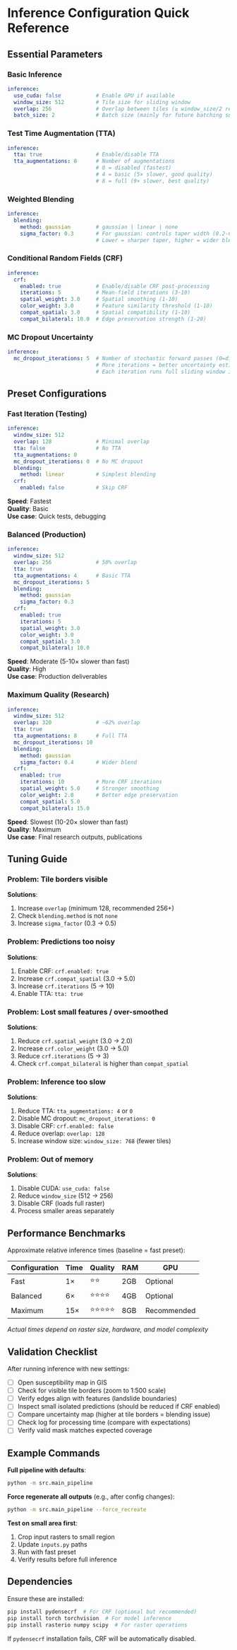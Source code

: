 # Inference Configuration Quick Reference

## Essential Parameters

### Basic Inference
```yaml
inference:
  use_cuda: false           # Enable GPU if available
  window_size: 512          # Tile size for sliding window
  overlap: 256              # Overlap between tiles (≥ window_size/2 recommended)
  batch_size: 2             # Batch size (mainly for future batching support)
```

### Test Time Augmentation (TTA)
```yaml
inference:
  tta: true                 # Enable/disable TTA
  tta_augmentations: 8      # Number of augmentations
                            # 0 = disabled (fastest)
                            # 4 = basic (5× slower, good quality)
                            # 8 = full (9× slower, best quality)
```

### Weighted Blending
```yaml
inference:
  blending:
    method: gaussian        # gaussian | linear | none
    sigma_factor: 0.3       # For gaussian: controls taper width (0.2-0.5)
                            # Lower = sharper taper, higher = wider blend
```

### Conditional Random Fields (CRF)
```yaml
inference:
  crf:
    enabled: true           # Enable/disable CRF post-processing
    iterations: 5           # Mean-field iterations (3-10)
    spatial_weight: 3.0     # Spatial smoothing (1-10)
    color_weight: 3.0       # Feature similarity threshold (1-10)
    compat_spatial: 3.0     # Spatial compatibility (1-10)
    compat_bilateral: 10.0  # Edge preservation strength (1-20)
```

### MC Dropout Uncertainty
```yaml
inference:
  mc_dropout_iterations: 5  # Number of stochastic forward passes (0=disabled)
                            # More iterations = better uncertainty estimates
                            # Each iteration runs full sliding window inference
```

## Preset Configurations

### Fast Iteration (Testing)
```yaml
inference:
  window_size: 512
  overlap: 128              # Minimal overlap
  tta: false                # No TTA
  tta_augmentations: 0
  mc_dropout_iterations: 0  # No MC dropout
  blending:
    method: linear          # Simplest blending
  crf:
    enabled: false          # Skip CRF
```
**Speed**: Fastest  
**Quality**: Basic  
**Use case**: Quick tests, debugging

### Balanced (Production)
```yaml
inference:
  window_size: 512
  overlap: 256              # 50% overlap
  tta: true
  tta_augmentations: 4      # Basic TTA
  mc_dropout_iterations: 5
  blending:
    method: gaussian
    sigma_factor: 0.3
  crf:
    enabled: true
    iterations: 5
    spatial_weight: 3.0
    color_weight: 3.0
    compat_spatial: 3.0
    compat_bilateral: 10.0
```
**Speed**: Moderate (5-10× slower than fast)  
**Quality**: High  
**Use case**: Production deliverables

### Maximum Quality (Research)
```yaml
inference:
  window_size: 512
  overlap: 320              # ~62% overlap
  tta: true
  tta_augmentations: 8      # Full TTA
  mc_dropout_iterations: 10
  blending:
    method: gaussian
    sigma_factor: 0.4       # Wider blend
  crf:
    enabled: true
    iterations: 10          # More CRF iterations
    spatial_weight: 5.0     # Stronger smoothing
    color_weight: 2.0       # Better edge preservation
    compat_spatial: 5.0
    compat_bilateral: 15.0
```
**Speed**: Slowest (10-20× slower than fast)  
**Quality**: Maximum  
**Use case**: Final research outputs, publications

## Tuning Guide

### Problem: Tile borders visible
**Solutions**:
1. Increase `overlap` (minimum 128, recommended 256+)
2. Check `blending.method` is not `none`
3. Increase `sigma_factor` (0.3 → 0.5)

### Problem: Predictions too noisy
**Solutions**:
1. Enable CRF: `crf.enabled: true`
2. Increase `crf.compat_spatial` (3.0 → 5.0)
3. Increase `crf.iterations` (5 → 10)
4. Enable TTA: `tta: true`

### Problem: Lost small features / over-smoothed
**Solutions**:
1. Reduce `crf.spatial_weight` (3.0 → 2.0)
2. Increase `crf.color_weight` (3.0 → 5.0)
3. Reduce `crf.iterations` (5 → 3)
4. Check `crf.compat_bilateral` is higher than `compat_spatial`

### Problem: Inference too slow
**Solutions**:
1. Reduce TTA: `tta_augmentations: 4` or `0`
2. Disable MC dropout: `mc_dropout_iterations: 0`
3. Disable CRF: `crf.enabled: false`
4. Reduce overlap: `overlap: 128`
5. Increase window size: `window_size: 768` (fewer tiles)

### Problem: Out of memory
**Solutions**:
1. Disable CUDA: `use_cuda: false`
2. Reduce `window_size` (512 → 256)
3. Disable CRF (loads full raster)
4. Process smaller areas separately

## Performance Benchmarks

Approximate relative inference times (baseline = fast preset):

| Configuration | Time | Quality | RAM | GPU |
|--------------|------|---------|-----|-----|
| Fast | 1× | ⭐⭐ | 2GB | Optional |
| Balanced | 6× | ⭐⭐⭐⭐ | 4GB | Optional |
| Maximum | 15× | ⭐⭐⭐⭐⭐ | 8GB | Recommended |

*Actual times depend on raster size, hardware, and model complexity*

## Validation Checklist

After running inference with new settings:

- [ ] Open susceptibility map in GIS
- [ ] Check for visible tile borders (zoom to 1:500 scale)
- [ ] Verify edges align with features (landslide boundaries)
- [ ] Inspect small isolated predictions (should be reduced if CRF enabled)
- [ ] Compare uncertainty map (higher at tile borders = blending issue)
- [ ] Check log for processing time (compare with expectations)
- [ ] Verify valid mask matches expected coverage

## Example Commands

**Full pipeline with defaults**:
```bash
python -m src.main_pipeline
```

**Force regenerate all outputs** (e.g., after config changes):
```bash
python -m src.main_pipeline --force_recreate
```

**Test on small area first**:
1. Crop input rasters to small region
2. Update `inputs.py` paths
3. Run with fast preset
4. Verify results before full inference

## Dependencies

Ensure these are installed:
```bash
pip install pydensecrf  # For CRF (optional but recommended)
pip install torch torchvision  # For model inference
pip install rasterio numpy scipy  # For raster operations
```

If `pydensecrf` installation fails, CRF will be automatically disabled.
